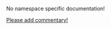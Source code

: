 No namespace specific documentation!

[Please add commentary!](https://github.com/arrdem/grimoire/edit/master/_includes/1.4.0/clojure.zip/index.md)

